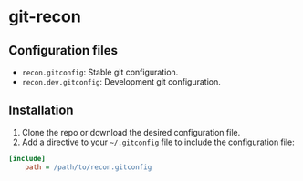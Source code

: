 # git-recon

## Configuration files

- `recon.gitconfig`: Stable git configuration.
- `recon.dev.gitconfig`: Development git configuration.

## Installation

1. Clone the repo or download the desired configuration file.
2. Add a directive to your `~/.gitconfig` file to include the configuration file:

```ini
[include]
    path = /path/to/recon.gitconfig
```
